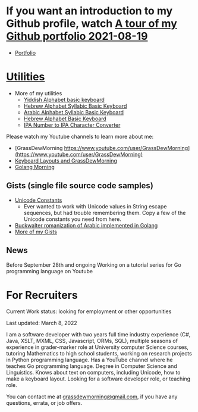 # If you want an introduction to my Github profile, watch [A tour of my Github portfolio 2021-08-19](https://youtu.be/6Bh2DuZoQ0Y)

- [Portfolio](https://elsanussi-s-mneina.github.io/)
# [Utilities](https://elsanussi-s-mneina.github.io/u/)
- More of my utilities
   - [Yiddish Alphabet basic keyboard](https://elsanussi-s-mneina.github.io/yiddish-alphabet-basic-keyboard-html-js/)
   - [Hebrew Alphabet Syllabic Basic Keyboard](https://elsanussi-s-mneina.github.io/hebrew-alphabet-syllabic-keyboard-html-js/)
   - [Arabic Alphabet Syllabic Basic Keyboard](https://elsanussi-s-mneina.github.io/arabic-alphabet-basic-syllabic-keyboard-html-js/)
   - [Hebrew Alphabet Basic Keyboard](https://elsanussi-s-mneina.github.io/hebrew-alphabet-basic-keyboard-html-js/)
   - [IPA Number to IPA Character Converter](https://elsanussi-s-mneina.github.io/ipa-numbers-in-elm/)


Please watch my Youtube channels to learn more about me:
- [GrassDewMorning  https://www.youtube.com/user/GrassDewMorning](https://www.youtube.com/user/GrassDewMorning)
- [Keyboard Layouts and GrassDewMorning](https://www.youtube.com/channel/UCPcIzNMyas4cSHqCFLiW4EQ)
- [Golang Morning](https://www.youtube.com/channel/UCfZFSKqV6k31ebx2np9_A7w)

## Gists (single file source code samples)
- [Unicode Constants](https://gist.github.com/elsanussi-s-mneina/de4fdbf4edc9993b3b9036eb0de242cd)
   - Ever wanted to work with Unicode values in String escape sequences, but had trouble remembering them. Copy a few of the Unicode constants you need from here.
- [Buckwalter romanization of Arabic implemented in Golang](https://gist.github.com/elsanussi-s-mneina/5a3033b4e2905c895908d22ba7092124) 
- [More of my Gists](https://gist.github.com/elsanussi-s-mneina)

## News
Before September 28th and ongoing Working on a tutorial series for Go programming language on Youtube

# For Recruiters
Current Work status: looking for employment or other opportunities

Last updated: March 8, 2022



I am a software developer with two years full time industry experience (C#, Java, XSLT, MXML, CSS, Javascript, ORMs, SQL), multiple seasons of experience in grader-marker role at University computer Science courses, tutoring Mathematics to high school students, working on research projects in Python programming language. Has a YouTube channel where he teaches Go programming language. Degree in Computer Science and Linguistics. Knows about text on computers, including Unicode, how to make a keyboard layout. Looking for a software developer role, or teaching role.

You can contact me at grassdewmorning@gmail.com, if you have any questions, errata, or job offers.

